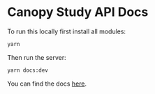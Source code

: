 # Canopy Study API Docs

To run this locally first install all modules:

```bash
yarn
```

Then run the server:

```bash
yarn docs:dev
```

You can find the docs [here](https://vitepress.vuejs.org/guide/getting-started).
